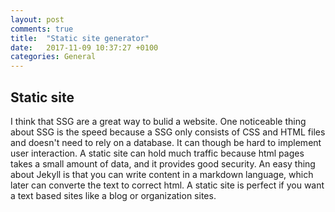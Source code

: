 ```yaml
---
layout: post
comments: true
title:  "Static site generator"
date:   2017-11-09 10:37:27 +0100
categories: General
---
```

## Static site
I think that SSG are a great way to bulid a website. One noticeable thing about SSG is the speed because a SSG only consists of CSS and HTML files and doesn't need to rely on a database. It can though be hard to implement user interaction. A static site can hold much traffic because html pages takes a small amount of data, and it provides good security. An easy thing about Jekyll is that you can write content in a markdown language, which later can converte the text to correct html.
A static site is perfect if you want a text based sites like a blog or organization sites.